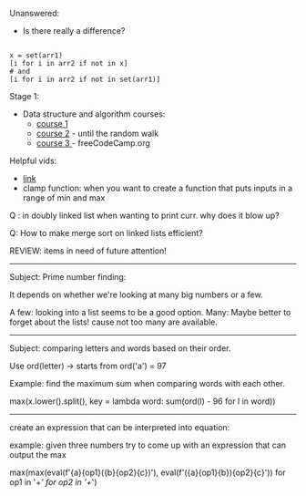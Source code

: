 Unanswered:

* Is there really a difference?

```

x = set(arr1)
[i for i in arr2 if not in x]
# and 
[i for i in arr2 if not in set(arr1)]

```

Stage 1: 

 * Data structure and algorithm 
    courses: 
    * [course 1](https://ocw.mit.edu/courses/6-0001-introduction-to-computer-science-and-programming-in-python-fall-2016/)
    * [course 2](https://ocw.mit.edu/courses/6-0002-introduction-to-computational-thinking-and-data-science-fall-2016/video_galleries/lecture-videos/) - until the random walk
    * [course 3  ](https://www.youtube.com/watch?v=8hly31xKli0)- freeCodeCamp.org

Helpful vids: 
* [link](https://www.youtube.com/c/eniolaa)
* clamp function: when you want to create a function that puts inputs in a range of min and max


Q : in doubly linked list when wanting to print curr. why does it blow up?

Q: How to make merge sort on linked lists efficient?

REVIEW: items in need of future attention!

--------------------------------
Subject: Prime number finding: 

It depends on whether we're looking at many big numbers or a few.

A few: looking into a list seems to be a good option.
Many: Maybe better to forget about the lists! cause not too many are available.

--------------------------------

Subject: comparing letters and words based on their order.

Use ord(letter) -> starts from ord('a') = 97

Example: find the maximum sum when comparing words with each other.

max(x.lower().split(), key = lambda word: sum(ord(l) - 96 for l in word))

--------------------------------

create an expression that can be interpreted into equation:

example: given three numbers try to come up with an expression that can output the max

max(max(eval(f'{a}{op1}({b}{op2}{c})'), eval(f'({a}{op1}{b}){op2}{c}')) for op1 in '+*' for op2 in '+*')